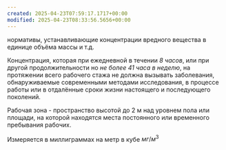 ```yaml
---
created: 2025-04-23T07:59:17.1717+00:00
modified: 2025-04-23T08:33:56.5656+00:00
---
```

нормативы, устанавливающие концентрации вредного вещества в единице объёма массы и т.д.

Концентрация, которая при ежедневной в течении *8 часов*, или при другой продолжительности но *не более 41 часа в неделю*, на протяжении всего рабочего стажа не должна вызывать заболевания, обнаруживаемые современными методами исследования, в процессе работы или в отдалённые сроки жизни настоящего и последующего поколений.

Рабочая зона - пространство высотой до 2 м над уровнем пола или площади, на которой находятся места постоянного или временного пребывания рабочих.

Измеряется в миллиграммах на метр в кубе $мг/м^3$